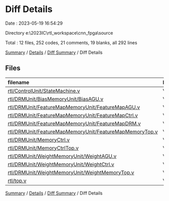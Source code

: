 # Diff Details

Date : 2023-05-19 16:54:29

Directory e:\\2023IC\\rtl_workspace\\cnn_fpga\\source

Total : 12 files,  252 codes, 21 comments, 19 blanks, all 292 lines

[Summary](results.md) / [Details](details.md) / [Diff Summary](diff.md) / Diff Details

## Files
| filename | language | code | comment | blank | total |
| :--- | :--- | ---: | ---: | ---: | ---: |
| [rtl/ControlUnit/StateMachine.v](/rtl/ControlUnit/StateMachine.v) | Verilog | -1 | 0 | 0 | -1 |
| [rtl/DRMUnit/BiasMemoryUnit/BiasAGU.v](/rtl/DRMUnit/BiasMemoryUnit/BiasAGU.v) | Verilog | 0 | 0 | -1 | -1 |
| [rtl/DRMUnit/FeatureMapMemoryUnit/FeatureMapAGU.v](/rtl/DRMUnit/FeatureMapMemoryUnit/FeatureMapAGU.v) | Verilog | 0 | 0 | -1 | -1 |
| [rtl/DRMUnit/FeatureMapMemoryUnit/FeatureMapCtrl.v](/rtl/DRMUnit/FeatureMapMemoryUnit/FeatureMapCtrl.v) | Verilog | 14 | 3 | 3 | 20 |
| [rtl/DRMUnit/FeatureMapMemoryUnit/FeatureMapDRM.v](/rtl/DRMUnit/FeatureMapMemoryUnit/FeatureMapDRM.v) | Verilog | 38 | 2 | 4 | 44 |
| [rtl/DRMUnit/FeatureMapMemoryUnit/FeatureMapMemoryTop.v](/rtl/DRMUnit/FeatureMapMemoryUnit/FeatureMapMemoryTop.v) | Verilog | 69 | 7 | 3 | 79 |
| [rtl/DRMUnit/MemoryCtrl.v](/rtl/DRMUnit/MemoryCtrl.v) | Verilog | 0 | 0 | 1 | 1 |
| [rtl/DRMUnit/MemoryCtrlTop.v](/rtl/DRMUnit/MemoryCtrlTop.v) | Verilog | 0 | 0 | -1 | -1 |
| [rtl/DRMUnit/WeightMemoryUnit/WeightAGU.v](/rtl/DRMUnit/WeightMemoryUnit/WeightAGU.v) | Verilog | 0 | 0 | -1 | -1 |
| [rtl/DRMUnit/WeightMemoryUnit/WeightCtrl.v](/rtl/DRMUnit/WeightMemoryUnit/WeightCtrl.v) | Verilog | 14 | 3 | 3 | 20 |
| [rtl/DRMUnit/WeightMemoryUnit/WeightMemoryTop.v](/rtl/DRMUnit/WeightMemoryUnit/WeightMemoryTop.v) | Verilog | 53 | 5 | 0 | 58 |
| [rtl/top.v](/rtl/top.v) | Verilog | 65 | 1 | 9 | 75 |

[Summary](results.md) / [Details](details.md) / [Diff Summary](diff.md) / Diff Details